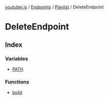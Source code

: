 [youtubei.js](../../../../../../README.md) / [Endpoints](../../../../README.md) / [Playlist](../../README.md) / DeleteEndpoint

# DeleteEndpoint

## Index

### Variables

- [PATH](variables/PATH.md)

### Functions

- [build](functions/build.md)
